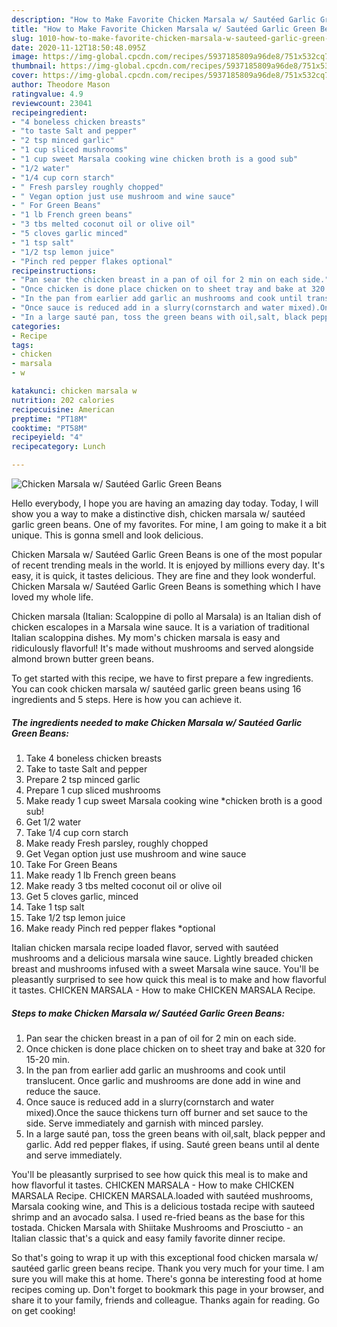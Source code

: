 ```yaml
---
description: "How to Make Favorite Chicken Marsala w/ Sautéed Garlic Green Beans"
title: "How to Make Favorite Chicken Marsala w/ Sautéed Garlic Green Beans"
slug: 1010-how-to-make-favorite-chicken-marsala-w-sauteed-garlic-green-beans
date: 2020-11-12T18:50:48.095Z
image: https://img-global.cpcdn.com/recipes/5937185809a96de8/751x532cq70/chicken-marsala-w-sauteed-garlic-green-beans-recipe-main-photo.jpg
thumbnail: https://img-global.cpcdn.com/recipes/5937185809a96de8/751x532cq70/chicken-marsala-w-sauteed-garlic-green-beans-recipe-main-photo.jpg
cover: https://img-global.cpcdn.com/recipes/5937185809a96de8/751x532cq70/chicken-marsala-w-sauteed-garlic-green-beans-recipe-main-photo.jpg
author: Theodore Mason
ratingvalue: 4.9
reviewcount: 23041
recipeingredient:
- "4 boneless chicken breasts"
- "to taste Salt and pepper"
- "2 tsp minced garlic"
- "1 cup sliced mushrooms"
- "1 cup sweet Marsala cooking wine chicken broth is a good sub"
- "1/2 water"
- "1/4 cup corn starch"
- " Fresh parsley roughly chopped"
- " Vegan option just use mushroom and wine sauce"
- " For Green Beans"
- "1 lb French green beans"
- "3 tbs melted coconut oil or olive oil"
- "5 cloves garlic minced"
- "1 tsp salt"
- "1/2 tsp lemon juice"
- "Pinch red pepper flakes optional"
recipeinstructions:
- "Pan sear the chicken breast in a pan of oil for 2 min on each side."
- "Once chicken is done place chicken on to sheet tray and bake at 320 for 15-20 min."
- "In the pan from earlier add garlic an mushrooms and cook until translucent. Once garlic and mushrooms are done add in wine and reduce the sauce."
- "Once sauce is reduced add in a slurry(cornstarch and water mixed).Once the sauce thickens turn off burner and set sauce to the side. Serve immediately and garnish with minced parsley."
- "In a large sauté pan, toss the green beans with oil,salt, black pepper and garlic. Add red pepper flakes, if using. Sauté green beans until al dente and serve immediately."
categories:
- Recipe
tags:
- chicken
- marsala
- w

katakunci: chicken marsala w 
nutrition: 202 calories
recipecuisine: American
preptime: "PT18M"
cooktime: "PT58M"
recipeyield: "4"
recipecategory: Lunch

---
```



![Chicken Marsala w/ Sautéed Garlic Green Beans](https://img-global.cpcdn.com/recipes/5937185809a96de8/751x532cq70/chicken-marsala-w-sauteed-garlic-green-beans-recipe-main-photo.jpg)

Hello everybody, I hope you are having an amazing day today. Today, I will show you a way to make a distinctive dish, chicken marsala w/ sautéed garlic green beans. One of my favorites. For mine, I am going to make it a bit unique. This is gonna smell and look delicious.

Chicken Marsala w/ Sautéed Garlic Green Beans is one of the most popular of recent trending meals in the world. It is enjoyed by millions every day. It's easy, it is quick, it tastes delicious. They are fine and they look wonderful. Chicken Marsala w/ Sautéed Garlic Green Beans is something which I have loved my whole life.

Chicken marsala (Italian: Scaloppine di pollo al Marsala) is an Italian dish of chicken escalopes in a Marsala wine sauce. It is a variation of traditional Italian scaloppina dishes. My mom&#39;s chicken marsala is easy and ridiculously flavorful! It&#39;s made without mushrooms and served alongside almond brown butter green beans.


To get started with this recipe, we have to first prepare a few ingredients. You can cook chicken marsala w/ sautéed garlic green beans using 16 ingredients and 5 steps. Here is how you can achieve it.

<!--inarticleads1-->

##### The ingredients needed to make Chicken Marsala w/ Sautéed Garlic Green Beans:

1. Take 4 boneless chicken breasts
1. Take to taste Salt and pepper
1. Prepare 2 tsp minced garlic
1. Prepare 1 cup sliced mushrooms
1. Make ready 1 cup sweet Marsala cooking wine *chicken broth is a good sub!
1. Get 1/2 water
1. Take 1/4 cup corn starch
1. Make ready  Fresh parsley, roughly chopped
1. Get  Vegan option just use mushroom and wine sauce
1. Take  For Green Beans
1. Make ready 1 lb French green beans
1. Make ready 3 tbs melted coconut oil or olive oil
1. Get 5 cloves garlic, minced
1. Take 1 tsp salt
1. Take 1/2 tsp lemon juice
1. Make ready Pinch red pepper flakes *optional


Italian chicken marsala recipe loaded flavor, served with sautéed mushrooms and a delicious marsala wine sauce. Lightly breaded chicken breast and mushrooms infused with a sweet Marsala wine sauce. You&#39;ll be pleasantly surprised to see how quick this meal is to make and how flavorful it tastes. CHICKEN MARSALA - How to make CHICKEN MARSALA Recipe. 

<!--inarticleads2-->

##### Steps to make Chicken Marsala w/ Sautéed Garlic Green Beans:

1. Pan sear the chicken breast in a pan of oil for 2 min on each side.
1. Once chicken is done place chicken on to sheet tray and bake at 320 for 15-20 min.
1. In the pan from earlier add garlic an mushrooms and cook until translucent. Once garlic and mushrooms are done add in wine and reduce the sauce.
1. Once sauce is reduced add in a slurry(cornstarch and water mixed).Once the sauce thickens turn off burner and set sauce to the side. Serve immediately and garnish with minced parsley.
1. In a large sauté pan, toss the green beans with oil,salt, black pepper and garlic. Add red pepper flakes, if using. Sauté green beans until al dente and serve immediately.


You&#39;ll be pleasantly surprised to see how quick this meal is to make and how flavorful it tastes. CHICKEN MARSALA - How to make CHICKEN MARSALA Recipe. CHICKEN MARSALA.loaded with sautéed mushrooms, Marsala cooking wine, and This is a delicious tostada recipe with sauteed shrimp and an avocado salsa. I used re-fried beans as the base for this tostada. Chicken Marsala with Shiitake Mushrooms and Prosciutto - an Italian classic that&#39;s a quick and easy family favorite dinner recipe. 

So that's going to wrap it up with this exceptional food chicken marsala w/ sautéed garlic green beans recipe. Thank you very much for your time. I am sure you will make this at home. There's gonna be interesting food at home recipes coming up. Don't forget to bookmark this page in your browser, and share it to your family, friends and colleague. Thanks again for reading. Go on get cooking!

